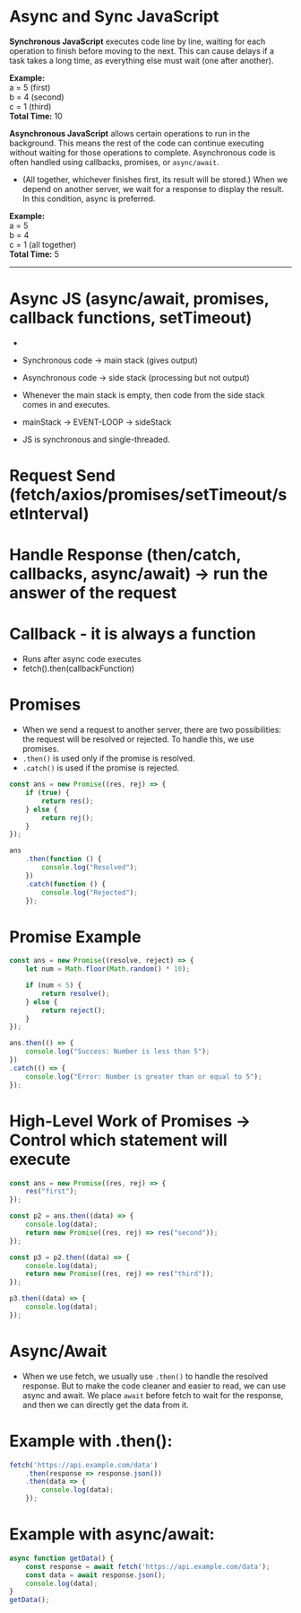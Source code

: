 # Async and Sync JavaScript

**Synchronous JavaScript** executes code line by line, waiting for each operation to finish before moving to the next. This can cause delays if a task takes a long time, as everything else must wait (one after another).

**Example:**  
a = 5 (first)  
b = 4 (second)  
c = 1 (third)  
**Total Time:** 10

**Asynchronous JavaScript** allows certain operations to run in the background. This means the rest of the code can continue executing without waiting for those operations to complete. Asynchronous code is often handled using callbacks, promises, or `async/await`.

- (All together, whichever finishes first, its result will be stored.) When we depend on another server, we wait for a response to display the result. In this condition, async is preferred.

**Example:**  
a = 5  
b = 4  
c = 1 (all together)  
**Total Time:** 5

---

# Async JS (async/await, promises, callback functions, setTimeout)

- <!--
    setTimeout(function(){
            console.log("Async JS");
    }, 2000) -->

- Synchronous code -> main stack (gives output)
- Asynchronous code -> side stack (processing but not output)
- Whenever the main stack is empty, then code from the side stack comes in and executes.
- mainStack -> EVENT-LOOP -> sideStack
- JS is synchronous and single-threaded.

# Request Send (fetch/axios/promises/setTimeout/setInterval)

# Handle Response (then/catch, callbacks, async/await) -> run the answer of the request

# Callback - it is always a function

- Runs after async code executes
- fetch().then(callbackFunction)

# Promises

- When we send a request to another server, there are two possibilities: the request will be resolved or rejected. To handle this, we use promises.
- `.then()` is used only if the promise is resolved.
- `.catch()` is used if the promise is rejected.

```js
const ans = new Promise((res, rej) => {
    if (true) {
        return res();
    } else {
        return rej();
    }
});

ans
    .then(function () {
        console.log("Resolved");
    })
    .catch(function () {
        console.log("Rejected");
    });
```

# Promise Example

```js
const ans = new Promise((resolve, reject) => {
    let num = Math.floor(Math.random() * 10);

    if (num < 5) {
        return resolve();
    } else {
        return reject();
    }
});

ans.then(() => {
    console.log("Success: Number is less than 5");
})
.catch(() => {
    console.log("Error: Number is greater than or equal to 5");
});
```

# High-Level Work of Promises -> Control which statement will execute

```js
const ans = new Promise((res, rej) => {
    res("first");
});

const p2 = ans.then((data) => {
    console.log(data);
    return new Promise((res, rej) => res("second"));
});

const p3 = p2.then((data) => {
    console.log(data);
    return new Promise((res, rej) => res("third"));
});

p3.then((data) => {
    console.log(data);
});
```

# Async/Await

- When we use fetch, we usually use `.then()` to handle the resolved response. But to make the code cleaner and easier to read, we can use async and await. We place `await` before fetch to wait for the response, and then we can directly get the data from it.

# Example with .then():

```js
fetch('https://api.example.com/data')
    .then(response => response.json())
    .then(data => {
        console.log(data);
    });
```

# Example with async/await:

```js
async function getData() {
    const response = await fetch('https://api.example.com/data');
    const data = await response.json();
    console.log(data);
}
getData();
```
